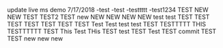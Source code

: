 update live ms demo 7/17/2018
-test
-test
-testtttt
-test1234
TEST
NEW
NEW
TEST
TEST2
TEST
new
NEW
NEW
NEW
NEW
test
test
TEST
TEST
TEST
TEST
TEST
TEST
TEST
Test
Test
test
test
TEST
TESTTTTT
THIS
TESTTTTTT
TEST
This
Test
THis
TEST
test
TEST
Test
TEST
commit
TEST
TEST
new
new
new
